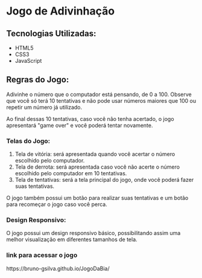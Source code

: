 <h1>Jogo de Adivinhação</h1> 
<h2>Tecnologias Utilizadas:</h2> 
<ul> 
<li>HTML5</li> 
<li>CSS3</li> 
<li>JavaScript</li> 
</ul> 
<h2>Regras do Jogo:</h2> 
<p>Adivinhe o número que o computador está pensando, de 0 a 100. Observe que você só terá 10 tentativas e não pode usar números maiores que 100 ou repetir um número já utilizado.</p> 
<p>Ao final dessas 10 tentativas, caso você não tenha acertado, o jogo apresentará "game over" e você poderá tentar novamente.</p> 
<h3>Telas do Jogo:</h3> 
<ol> 
<li>Tela de vitória: será apresentada quando você acertar o número escolhido pelo computador.</li> 
<li>Tela de derrota: será apresentada caso você não acerte o número escolhido pelo computador em 10 tentativas.</li> 
<li>Tela de tentativas: será a tela principal do jogo, onde você poderá fazer suas tentativas.</li> 
</ol> 
<p>O jogo também possui um botão para realizar suas tentativas e um botão para recomeçar o jogo caso você perca.</p> 
<h3>Design Responsivo:</h3> 
<p>O jogo possui um design responsivo básico, possibilitando assim uma melhor visualização em diferentes tamanhos de tela.</p>

<h3>link para acessar o jogo</h3>
<p>https://bruno-gsilva.github.io/JogoDaBia/</p>
